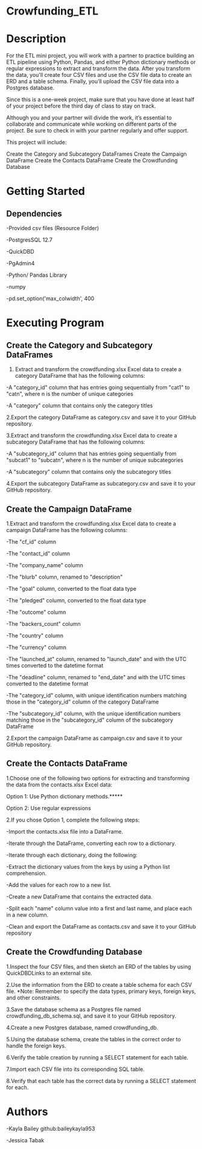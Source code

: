 # Crowfunding_ETL

# Description
For the ETL mini project, you will work with a partner to practice building an ETL pipeline using Python, Pandas, and either Python dictionary methods or regular expressions to extract and transform the data. After you transform the data, you'll create four CSV files and use the CSV file data to create an ERD and a table schema. Finally, you’ll upload the CSV file data into a Postgres database.

Since this is a one-week project, make sure that you have done at least half of your project before the third day of class to stay on track.

Although you and your partner will divide the work, it’s essential to collaborate and communicate while working on different parts of the project. Be sure to check in with your partner regularly and offer support.

This project will include: 

Create the Category and Subcategory DataFrames
Create the Campaign DataFrame
Create the Contacts DataFrame
Create the Crowdfunding Database


# Getting Started
## Dependencies

-Provided csv files (Resource Folder)

-PostgresSQL 12.7

-QuickDBD

-PgAdmin4

-Python/ Pandas Library

-numpy

-pd.set_option('max_colwidth', 400


 # Executing Program
## Create the Category and Subcategory DataFrames
1. Extract and transform the crowdfunding.xlsx Excel data to create a category DataFrame that has the following columns:

-A "category_id" column that has entries going sequentially from "cat1" to "catn", where n is the number of unique categories

-A "category" column that contains only the category titles


2.Export the category DataFrame as category.csv and save it to your GitHub repository.


3.Extract and transform the crowdfunding.xlsx Excel data to create a subcategory DataFrame that has the following columns:

-A "subcategory_id" column that has entries going sequentially from "subcat1" to "subcatn", where n is the number of unique subcategories

-A "subcategory" column that contains only the subcategory titles


4.Export the subcategory DataFrame as subcategory.csv and save it to your GitHub repository.


## Create the Campaign DataFrame

1.Extract and transform the crowdfunding.xlsx Excel data to create a campaign DataFrame has the following columns:

-The "cf_id" column

-The "contact_id" column

-The "company_name" column

-The "blurb" column, renamed to "description"

-The "goal" column, converted to the float data type

-The "pledged" column, converted to the float data type

-The "outcome" column

-The "backers_count" column

-The "country" column

-The "currency" column

-The "launched_at" column, renamed to "launch_date" and with the UTC times converted to the datetime format

-The "deadline" column, renamed to "end_date" and with the UTC times converted to the datetime format

-The "category_id" column, with unique identification numbers matching those in the "category_id" column of the category DataFrame

-The "subcategory_id" column, with the unique identification numbers matching those in the "subcategory_id" column of the subcategory DataFrame

2.Export the campaign DataFrame as campaign.csv and save it to your GitHub repository.


## Create the Contacts DataFrame

1.Choose one of the following two options for extracting and transforming the data from the contacts.xlsx Excel data:

Option 1: Use Python dictionary methods.*****

Option 2: Use regular expressions

2.If you chose Option 1, complete the following steps:

-Import the contacts.xlsx file into a DataFrame.

-Iterate through the DataFrame, converting each row to a dictionary.

-Iterate through each dictionary, doing the following:

-Extract the dictionary values from the keys by using a Python list comprehension.

-Add the values for each row to a new list.

-Create a new DataFrame that contains the extracted data.

-Split each "name" column value into a first and last name, and place each in a new column.

-Clean and export the DataFrame as contacts.csv and save it to your GitHub repository

## Create the Crowdfunding Database

1.Inspect the four CSV files, and then sketch an ERD of the tables by using QuickDBDLinks to an external site.

2.Use the information from the ERD to create a table schema for each CSV file.
*Note: Remember to specify the data types, primary keys, foreign keys, and other constraints.

3.Save the database schema as a Postgres file named crowdfunding_db_schema.sql, and save it to your GitHub repository.

4.Create a new Postgres database, named crowdfunding_db.

5.Using the database schema, create the tables in the correct order to handle the foreign keys.

6.Verify the table creation by running a SELECT statement for each table.

7.Import each CSV file into its corresponding SQL table.

8.Verify that each table has the correct data by running a SELECT statement for each.



# Authors


-Kayla Bailey     github:baileykayla953

-Jessica Tabak






















